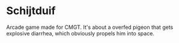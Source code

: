# Schijtduif
Arcade game made for CMGT. It's about a overfed pigeon that gets explosive diarrhea, which obviously propels him into space.
